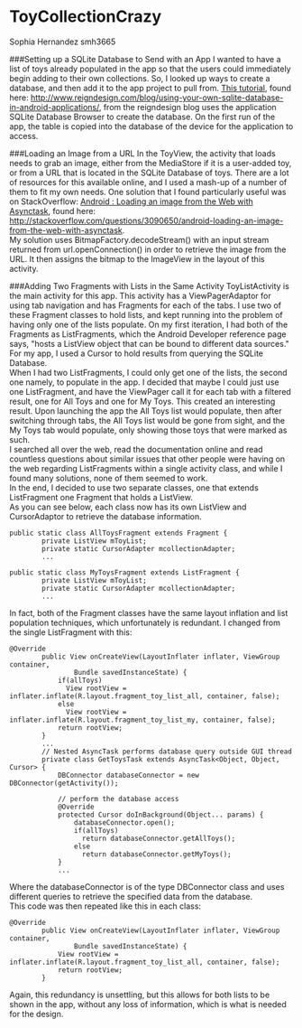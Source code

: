 ToyCollectionCrazy
==================

Sophia Hernandez
smh3665

###Setting up a SQLite Database to Send with an App
I wanted to have a list of toys already populated in the app so that the users could immediately begin adding to their own collections. 
So, I looked up ways to create a database, and then add it to the app project to pull from. 
<a href="http://www.reigndesign.com/blog/using-your-own-sqlite-database-in-android-applications/">This tutorial</a>, found here: http://www.reigndesign.com/blog/using-your-own-sqlite-database-in-android-applications/,  from the reigndesign blog uses the application SQLite Database Browser to create the database. On the first run of the app, the table is copied into the database of the device for the application to access.

###Loading an Image from a URL
In the ToyView, the activity that loads needs to grab an image, either from the MediaStore if it is a user-added toy, or from a URL that is located in the SQLite Database of toys. There are a lot of resources for this available online, and I used a mash-up of a number of them to fit my own needs. One solution that I found particularly useful was on StackOverflow: 
<a href="http://stackoverflow.com/questions/3090650/android-loading-an-image-from-the-web-with-asynctask">Android : Loading an image from the Web with Asynctask</a>, found here: http://stackoverflow.com/questions/3090650/android-loading-an-image-from-the-web-with-asynctask. <br>My solution uses BitmapFactory.decodeStream() with an input stream returned from url.openConnection() in order to retrieve the image from the URL. It then assigns the bitmap to the ImageView in the layout of this activity.

###Adding Two Fragments with Lists in the Same Activity
ToyListActivity is the main activity for this app. This activity has a ViewPagerAdaptor for using tab navigation and has Fragments for each of the tabs. I use two of these Fragment classes to hold lists, and kept running into the problem of having only one of the lists populate. On my first iteration, I had both of the Fragments as ListFragments, which the Android Developer reference page says, "hosts a ListView object that can be bound to different data sources."
For my app, I used a Cursor to hold results from querying the SQLite Database. <br>When I had two ListFragments, I could only get one of the lists, the second one namely, to populate in the app. I decided that maybe I could just use one ListFragment, and have the ViewPager call it for each tab with a filtered result, one for All Toys and one for My Toys. This created an interesting result. Upon launching the app the All Toys list would populate, then after switching through tabs, the All Toys list would be gone from sight, and the My Toys tab would populate, only showing those toys that were marked as such. <br>I searched all over the web, read the documentation online and read countless questions about similar issues that other people were having on the web regarding ListFragments within a single activity class, and while I found many solutions, none of them seemed to work.<br>In the end, I decided to use two separate classes, one that extends ListFragment one Fragment that holds a ListView.
<br>
As you can see below, each class now has its own ListView and CursorAdaptor to retrieve the database information.

````
public static class AllToysFragment extends Fragment {
		private ListView mToyList; 
		private static CursorAdapter mcollectionAdapter; 
		...
````

````
public static class MyToysFragment extends ListFragment {
		private ListView mToyList;
		private static CursorAdapter mcollectionAdapter;
		...
````

In fact, both of the Fragment classes have the same layout inflation and list population techniques, which unfortunately is redundant. I changed from the single ListFragment with this:

````
@Override
		public View onCreateView(LayoutInflater inflater, ViewGroup container, 
				Bundle savedInstanceState) {
			if(allToys)
			  View rootView = inflater.inflate(R.layout.fragment_toy_list_all, container, false);
			else
			  View rootView = inflater.inflate(R.layout.fragment_toy_list_my, container, false);
			return rootView;
		}
		...
		// Nested AsyncTask performs database query outside GUI thread
		private class GetToysTask extends AsyncTask<Object, Object, Cursor> {
			DBConnector databaseConnector = new DBConnector(getActivity());

			// perform the database access
			@Override
			protected Cursor doInBackground(Object... params) {
				databaseConnector.open();
				if(allToys)
				  return databaseConnector.getAllToys(); 
				else
				  return databaseConnector.getMyToys();
			} 
			...
````
Where the databaseConnector is of the type DBConnector class and uses different queries to retrieve the specified data from the database.<br>
This code was then repeated like this in each class:

````
@Override
		public View onCreateView(LayoutInflater inflater, ViewGroup container, 
				Bundle savedInstanceState) {
			View rootView = inflater.inflate(R.layout.fragment_toy_list_all, container, false);
			return rootView;
		}
````
Again, this redundancy is unsettling, but this allows for both lists to be shown in the app, without any loss of information, which is what is needed for the design.
